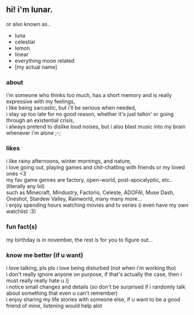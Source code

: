 ## hi! i'm lunar.
or also known as..
- luna
- celestial
- lemon
- linear
- everything moon related
- [my actual name]
  
### about
i'm someone who thinks too much, has a short memory and is really expressive with my feelings,  
i like being sarcastic, but i'll be serious when needed,  
i stay up too late for no good reason, whether it's just talkin' or going through an existential crisis,  
i always pretend to dislike loud noises, but i also blast music into my brain whenever i'm alone ;-;  

### likes
i like rainy afternoons, winter mornings, and nature,  
i love going out, playing games and chit-chatting with friends or my loved ones <3  
my fav game genres are factory, open-world, post-apocalyptic, etc.. (literally any lol)  
such as Minecraft, Mindustry, Factorio, Celeste, ADOFAI, Muse Dash, Oneshot, Stardew Valley, Rainworld, many many more...  
i enjoy spending hours watching movies and tv series (i even have my own watchlist :3)  

### fun fact(s)
my birthday is in november, the rest is for you to figure out...  

### know me better (if u want)
i love talking, pls pls i love being disturbed (not when i'm working tho)  
i don't really ignore anyone on purpose, if that's actually the case, then i must really really hate u /j  
i notice small changes and details (so don't be surprised if i randomly talk about something that even u can't remember)  
i enjoy sharing my life stories with someone else, if u want to be a good friend of mine, listening would help alot  